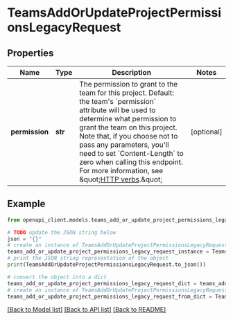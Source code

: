 # TeamsAddOrUpdateProjectPermissionsLegacyRequest


## Properties

Name | Type | Description | Notes
------------ | ------------- | ------------- | -------------
**permission** | **str** | The permission to grant to the team for this project. Default: the team&#39;s &#x60;permission&#x60; attribute will be used to determine what permission to grant the team on this project. Note that, if you choose not to pass any parameters, you&#39;ll need to set &#x60;Content-Length&#x60; to zero when calling this endpoint. For more information, see \&quot;[HTTP verbs](https://docs.github.com/enterprise-server@3.4/rest/overview/resources-in-the-rest-api#http-verbs).\&quot; | [optional] 

## Example

```python
from openapi_client.models.teams_add_or_update_project_permissions_legacy_request import TeamsAddOrUpdateProjectPermissionsLegacyRequest

# TODO update the JSON string below
json = "{}"
# create an instance of TeamsAddOrUpdateProjectPermissionsLegacyRequest from a JSON string
teams_add_or_update_project_permissions_legacy_request_instance = TeamsAddOrUpdateProjectPermissionsLegacyRequest.from_json(json)
# print the JSON string representation of the object
print(TeamsAddOrUpdateProjectPermissionsLegacyRequest.to_json())

# convert the object into a dict
teams_add_or_update_project_permissions_legacy_request_dict = teams_add_or_update_project_permissions_legacy_request_instance.to_dict()
# create an instance of TeamsAddOrUpdateProjectPermissionsLegacyRequest from a dict
teams_add_or_update_project_permissions_legacy_request_from_dict = TeamsAddOrUpdateProjectPermissionsLegacyRequest.from_dict(teams_add_or_update_project_permissions_legacy_request_dict)
```
[[Back to Model list]](../README.md#documentation-for-models) [[Back to API list]](../README.md#documentation-for-api-endpoints) [[Back to README]](../README.md)


